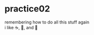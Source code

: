 practice02
==========

remembering how to do all this stuff again  
i like :coffee:, :pizza:, and :dancer:
